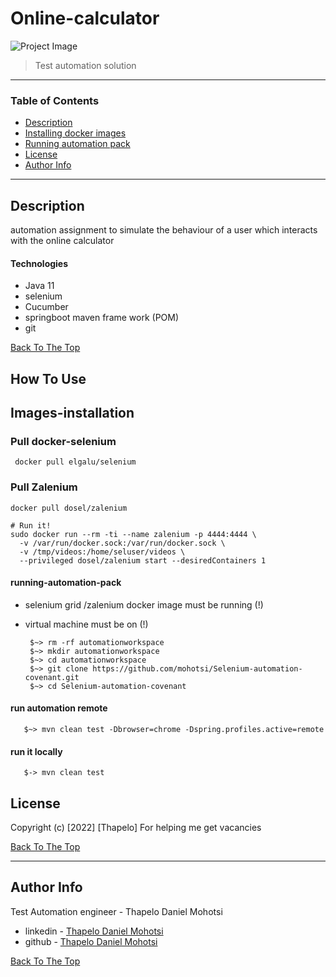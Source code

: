# Online-calculator

![Project Image](https://media-exp1.licdn.com/dms/image/D4D35AQFlDUkTx-OTxw/profile-framedphoto-shrink_200_200/0/1655459200064?e=1659337200&v=beta&t=Ysk-oT0JVkC9aoTYZr23s9aFlV5ZUsX4x0tGio5w08w)

> Test automation solution

---
### Table of Contents


- [Description](#description)
- [Installing docker images](#Images-installation)
- [Running automation pack](#running-automation-pack)
- [License](#license)
- [Author Info](#author-info)
---

## Description
automation assignment to simulate the behaviour of a user which interacts with the online calculator
#### Technologies

- Java 11
- selenium
- Cucumber
- springboot maven frame work (POM)
- git

[Back To The Top](#Online-calculator)



## How To Use

## Images-installation
### Pull docker-selenium

     docker pull elgalu/selenium
### Pull Zalenium
    docker pull dosel/zalenium
    
    # Run it!
    sudo docker run --rm -ti --name zalenium -p 4444:4444 \
      -v /var/run/docker.sock:/var/run/docker.sock \
      -v /tmp/videos:/home/seluser/videos \
      --privileged dosel/zalenium start --desiredContainers 1

#### running-automation-pack
- selenium grid /zalenium docker image must be running (!)
- virtual machine must be on (!)

       $~> rm -rf automationworkspace
       $~> mkdir automationworkspace
       $~> cd automationworkspace
       $~> git clone https://github.com/mohotsi/Selenium-automation-covenant.git
       $~> cd Selenium-automation-covenant

#### run automation remote
       $~> mvn clean test -Dbrowser=chrome -Dspring.profiles.active=remote
#### run it locally
       $-> mvn clean test
## License

Copyright (c) [2022] [Thapelo]
For helping me get vacancies

[Back To The Top](#Online-calculator)

---

## Author Info
Test Automation engineer - Thapelo Daniel Mohotsi

- linkedin - [Thapelo Daniel Mohotsi](https://www.linkedin.com/in/thapelo-daniel-mohotsi-1b752a42/)
- github - [Thapelo Daniel Mohotsi](https://github.com/mohotsi)

[Back To The Top](#Online-calculator)



